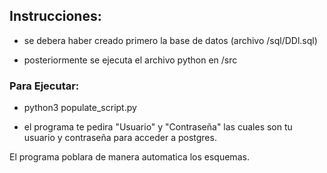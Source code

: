 
## Instrucciones:
 - se debera haber creado primero la base de datos (archivo /sql/DDl.sql)
 
 - posteriormente se ejecuta el archivo python en /src


### Para Ejecutar:

 - python3 populate_script.py

 - el programa te pedira "Usuario" y "Contraseña" las cuales son tu usuario y contraseña para acceder a postgres.

El programa poblara de manera automatica los esquemas.
